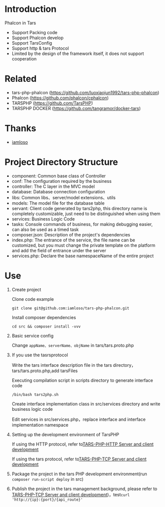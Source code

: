 # Introduction
Phalcon in Tars
* Support Packing code
* Support Phalcon develop
* Support TarsConfig
* Support http & tars Protocol
* Limited by the design of the framework itself, it does not support cooperation

# Related
* tars-php-phalcon (https://github.com/luoxiaojun1992/tars-php-phalcon)
* Phalcon (https://github.com/phalcon/cphalcon)
* TARSPHP (https://github.com/TarsPHP)
* TARSPHP DOCKER (https://github.com/tangramor/docker-tars)

# Thanks
* [iamloso](https://github.com/iamloso)

# Project Directory Structure
- component: Common base class of Controller
- conf: The configuration required by the business
- controller: The C layer in the MVC model
- database: Database connection configuration
- libs: Common libs、server/model extensions、utils 
- models: The model file for the database table
- servant: Client code generated by tars2php, this directory name is completely customizable, just need to be distinguished when using them
- services: Business Logic Code
- tasks:  Console commands of business, for making debugging easier, can also be used as a timed task
- composer.json: Description of the project's dependencies
- index.php: The entrance of the service, the file name can be customized, but you must change the private template on the platform and add the field of entrance under the server
- services.php: Declare the base namespaceName of the entire project

# Use
1. Create project

   Clone code example

   ```shell
   git clone git@github.com:iamloso/tars-php-phalcon.git
   ```

   Install composer dependencies

   ```shell
   cd src && composer install -vvv
   ```

2. Basic service config

   Change `appName、serverName、objName` in tars/tars.proto.php

3. If you use the tasrsprotocol

   Write the tars interface description file in the tars directory，tars/tars.proto.php,add tarsFiles

   Executing compilation script in scripts directory to generate interface code

   ```shell
   /bin/bash tars2php.sh
   ```

   Create interface implementation class in src/services directory and write business logic code

   Edit services in src/services.php，replace interface and interface implementation namespace

4. Setting up the development environment of TarsPHP

   If using the HTTP protocol, refer to[TARS-PHP-HTTP Server and client development](https://tangramor.gitlab.io/tars-docker-guide/3.TARS-PHP-HTTP%E6%9C%8D%E5%8A%A1%E7%AB%AF%E4%B8%8E%E5%AE%A2%E6%88%B7%E7%AB%AF%E5%BC%80%E5%8F%91/)

   If using the tars protocol, refer to[TARS-PHP-TCP Server and client development](https://tangramor.gitlab.io/tars-docker-guide/2.TARS-PHP-TCP%E6%9C%8D%E5%8A%A1%E7%AB%AF%E4%B8%8E%E5%AE%A2%E6%88%B7%E7%AB%AF%E5%BC%80%E5%8F%91/)

5. Package the project in the tars PHP development environment(run ```composer run-script deploy``` in src)

6. Publish the project in the tars management background, please refer to [TARS-PHP-TCP Server and client development](https://tangramor.gitlab.io/tars-docker-guide/2.TARS-PHP-TCP%E6%9C%8D%E5%8A%A1%E7%AB%AF%E4%B8%8E%E5%AE%A2%E6%88%B7%E7%AB%AF%E5%BC%80%E5%8F%91/))，test```curl 'http://{ip}:{port}/{api_route}'```
